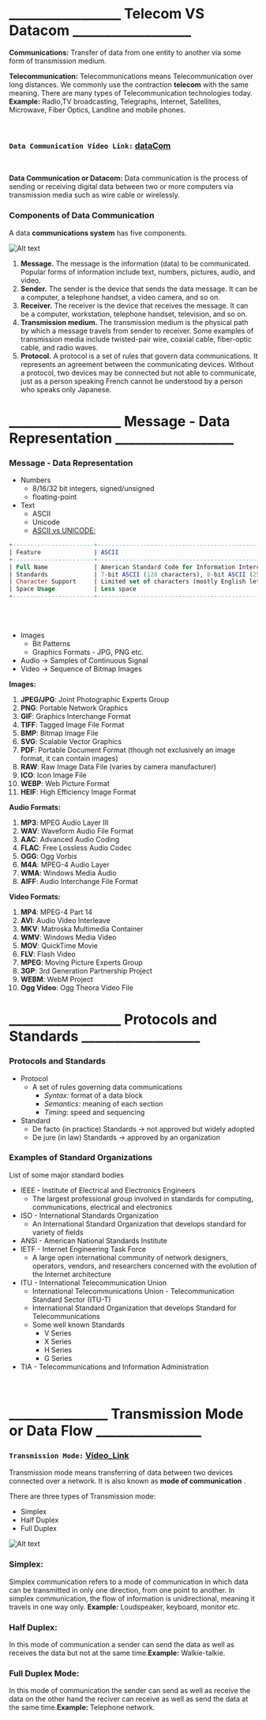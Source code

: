 
# _________________ Telecom VS Datacom __________________

**Communications:** Transfer of data from one entity to another via some form of transmission medium.

**Telecommunication:** Telecommunications means Telecommunication over long distances.
We commonly use the contraction **telecom** with the same meaning.
There are many types of Telecommunication technologies today. **Example:** Radio,TV broadcasting, Telegraphs, Internet, Satellites, Microwave, Fiber Optics, Landline and mobile phones.

<br>

### `Data Communication Video Link:` [dataCom](https://www.youtube.com/watch?v=QFjAY6yzMgo&ab_channel=LearnCoding)

<br>

**Data Communication or Datacom:** Data communication is the process of sending or receiving digital data between two or more computers via transmission media such as wire cable or wirelessly.

### Components of Data Communication

A data **communications system** has five components.

![Alt text](/Academic3rD/Datacommunication/image/image.png)

1. **Message.** The message is the information (data) to be communicated. Popular forms of information include text, numbers, pictures, audio, and video.
2. **Sender.** The sender is the device that sends the data message. It can be a computer, a telephone handset, a video camera, and so on.
3. **Receiver.** The receiver is the device that receives the message. It can be a computer, workstation, telephone handset, television, and so on.
4. **Transmission medium.** The transmission medium is the physical path by which a message travels from sender to receiver. Some examples of transmission media include twisted-pair wire, coaxial cable, fiber-optic cable, and radio waves.
5. **Protocol.** A protocol is a set of rules that govern data communications. It represents an agreement between the communicating devices. Without a protocol, two devices may be connected but not able to communicate, just as a person speaking French cannot be understood by a person who speaks only Japanese.

# _________________ Message - Data Representation __________________

### Message - Data Representation

- Numbers
    - 8/16/32 bit integers, signed/unsigned
    - floating-point
- Text
    - ASCII
    - Unicode 
    - [ASCII vs UNICODE:](https://www.youtube.com/watch?v=vduTgRS8614&ab_channel=Learnatoneclick)
  
```sql
+-----------------------+-----------------------------------------------------+-----------------------------------------------------+
| Feature               | ASCII                                               | Unicode                                             |
+-----------------------+-----------------------------------------------------+-----------------------------------------------------+
| Full Name             | American Standard Code for Information Interchange  | Universal Character Encoding (or Universal Coded Character Set) |
| Standards             | 7-bit ASCII (128 characters), 8-bit ASCII (256 characters) | UTF-8, UTF-16, UTF-32                                |
| Character Support     | Limited set of characters (mostly English letters, numbers, and special symbols) | Very large set of characters (including nearly all written languages, mathematical and musical symbols, and emoji) |
| Space Usage           | Less space                                          | More space                                          |
+-----------------------+-----------------------------------------------------+-----------------------------------------------------+
```
<br> <br>

- Images
    - Bit Patterns
    - Graphics Formats - JPG, PNG etc.
- Audio → Samples of Continuous Signal
- Video → Sequence of Bitmap Images


**Images:**

1. **JPEG/JPG**: Joint Photographic Experts Group
2. **PNG**: Portable Network Graphics
3. **GIF**: Graphics Interchange Format
4. **TIFF**: Tagged Image File Format
5. **BMP**: Bitmap Image File
6. **SVG**: Scalable Vector Graphics
7. **PDF**: Portable Document Format (though not exclusively an image format, it can contain images)
8. **RAW**: Raw Image Data File (varies by camera manufacturer)
9. **ICO**: Icon Image File
10. **WEBP**: Web Picture Format
11. **HEIF**: High Efficiency Image Format


**Audio Formats:**

1. **MP3**: MPEG Audio Layer III
2. **WAV**: Waveform Audio File Format
3. **AAC**: Advanced Audio Coding
4. **FLAC**: Free Lossless Audio Codec
5. **OGG**: Ogg Vorbis
6. **M4A**: MPEG-4 Audio Layer
7. **WMA**: Windows Media Audio
8. **AIFF**: Audio Interchange File Format

**Video Formats:**

1. **MP4**: MPEG-4 Part 14
2. **AVI**: Audio Video Interleave
3. **MKV**: Matroska Multimedia Container
4. **WMV**: Windows Media Video
5. **MOV**: QuickTime Movie
6. **FLV**: Flash Video
7. **MPEG**: Moving Picture Experts Group
8. **3GP**: 3rd Generation Partnership Project
9. **WEBM**: WebM Project
10. **Ogg Video**: Ogg Theora Video File


# _________________ Protocols and Standards __________________

### Protocols and Standards


- Protocol
    - A set of rules governing data communications
        - *Syntax:* format of a data block
        - *Semantics:* meaning of each section
        - *Timing:* speed and sequencing
- Standard
    - De facto (in practice) Standards → not approved but widely adopted
    - De jure (in law) Standards → approved by an organization

### Examples of Standard Organizations

List of some major standard bodies

- IEEE - Institute of Electrical and Electronics Engineers
    - The largest professional group involved in standards for computing, communications, electrical and electronics
- ISO - International Standards Organization
    - An International Standard Organization that develops standard for variety of fields
- ANSI - American National Standards Institute
- IETF - Internet Engineering Task Force
    - A large open international community of network designers, operators, vendors, and researchers concerned with the evolution of the Internet architecture
- ITU - International Telecommunication Union
    - International Telecommunications Union - Telecommunication Standard Sector (ITU-T)
    - International Standard Organization that develops Standard for Telecommunications
    - Some well known Standards
        - V Series
        - X Series
        - H Series
        - G Series
- TIA - Telecommunications and Information Administration

<br>

# _______________ Transmission Mode or Data Flow ________________

### `Transmission Mode:` [Video_Link](https://www.youtube.com/watch?v=ttBKCvczcIQ&ab_channel=LearnCoding)

Transmission mode means transferring of data between two devices connected over a network. It is also known as **mode of communication** .

There are three types of Transmission mode:
- Simplex
- Half Duplex
- Full Duplex

![Alt text](/Academic3rD/Datacommunication/image/image1.png)

### **Simplex:**
Simplex communication refers to a mode of communication in which data can be transmitted in only one direction, from one point to another. In simplex communication, the flow of information is unidirectional, meaning it travels in one way only.
**Example:** Loudspeaker, keyboard, monitor etc.

### **Half Duplex:**
In this mode of communication a sender can send the data as well as receives the data but not at the same time.**Example:** Walkie-talkie.

### **Full Duplex Mode:** 
In this mode of communication the sender can send as well as receive the data on the other hand the reciver can receive as well as send the data at the same time.**Example:** Telephone network.


